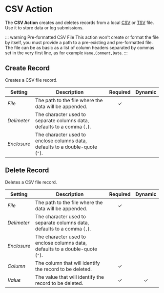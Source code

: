 # CSV Action

<div class="tm-resource-icon">
    <!--@include: ./assets/action-csv.svg-->
</div>

The **CSV Action** creates and deletes records from a local [CSV](https://en.wikipedia.org/wiki/Comma-separated_values) or [TSV](https://en.wikipedia.org/wiki/Tab-separated_values) file. Use it to store data or log submissions.

::: warning Pre-formatted CSV File
This action won't create or format the file by itself, you must provide a path to a pre-existing and pre-formatted file. The file can be as basic as a list of column headers separated by commas set in the very first line, as for example `Name,Comment,Date`.
:::

## Create Record

Creates a CSV file record.

| Setting | Description | Required | Dynamic |
| --- | --- | :---: | :---: |
| *File* | The path to the file where the data will be appended. | &#x2713; |
| *Delimeter* | The character used to separate columns data, defaults to a comma (`,`). |
| *Enclosure* | The character used to enclose columns data, defaults to a double-quote (`"`). |
<!--@include: ./_partials/common-action-settings.md-->

<!--@include: ./_partials/common-action-content-mapping.md-->

## Delete Record

Deletes a CSV file record.

| Setting | Description | Required | Dynamic |
| --- | --- | :---: | :---: |
| *File* | The path to the file where the data will be appended. | &#x2713; |
| *Delimeter* | The character used to separate columns data, defaults to a comma (`,`). |
| *Enclosure* | The character used to enclose columns data, defaults to a double-quote (`"`). |
| *Column* | The column that will identify the record to be deleted. | &#x2713; |
| *Value* | The value that will identify the record to be deleted. | &#x2713; | &#x2713; |
<!--@include: ./_partials/common-action-settings.md-->
